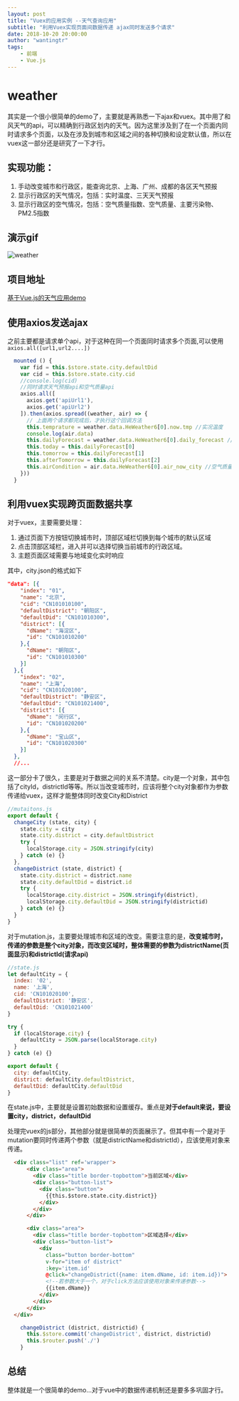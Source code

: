 ```yaml
---
layout: post
title: "Vuex的应用实例 --天气查询应用"
subtitle: "利用Vuex实现页面间数据传递 ajax同时发送多个请求"
date: 2018-10-20 20:00:00
author: "wantingtr"
tags:
    - 前端
    - Vue.js
---
```



# weather
其实是一个很小很简单的demo了，主要就是再熟悉一下ajax和vuex。其中用了和风天气的api，可以精确到行政区划内的天气。因为这里涉及到了在一个页面内同时请求多个页面，以及在涉及到城市和区域之间的各种切换和设定默认值，所以在vuex这一部分还是研究了一下才行。

## 实现功能：
1. 手动改变城市和行政区，能查询北京、上海、广州、成都的各区天气预报
2. 显示行政区的天气情况，包括：实时温度、三天天气预报
3. 显示行政区的空气情况，包括：空气质量指数、空气质量、主要污染物、PM2.5指数

## 演示gif
![weather](img/weather.gif)

## 项目地址
<a href='https://wantingtr.github.io/project-view/weather/#/'>基于Vue.js的天气应用demo</a>


## 使用axios发送ajax
之前主要都是请求单个api，对于这种在同一个页面同时请求多个页面,可以使用`axios.all([url1,url2....])`

```js
  mounted () {
    var fid = this.$store.state.city.defaultDid
    var cid = this.$store.state.city.cid
    //console.log(cid)
    //同时请求天气预报api和空气质量api
    axios.all([
      axios.get('apiUrl1'),
      axios.get('apiUrl2')
    ]).then(axios.spread((weather, air) => {
      // 上面两个请求都完成后，才执行这个回调方法
      this.temprature = weather.data.HeWeather6[0].now.tmp //实况温度
      console.log(air.data)
      this.dailyForecast = weather.data.HeWeather6[0].daily_forecast //天气预报
      this.today = this.dailyForecast[0]
      this.tomorrow = this.dailyForecast[1] 
      this.afterTomorrow = this.dailyForecast[2]
      this.airCondition = air.data.HeWeather6[0].air_now_city //空气质量
    }))
  }
```

## 利用vuex实现跨页面数据共享

对于vuex，主要需要处理： 
1. 通过页面下方按钮切换城市时，顶部区域栏切换到每个城市的默认区域
2. 点击顶部区域栏，进入并可以选择切换当前城市的行政区域。
3. 主题页面区域需要与地域变化实时响应

其中，city.json的格式如下
```json
"data": [{
    "index": "01",
    "name": "北京",
    "cid": "CN101010100",
    "defaultDistrict": "朝阳区",
    "defaultDid": "CN101010300",
    "district": [{
      "dName": "海淀区",
      "id": "CN101010200"
    },{
      "dName": "朝阳区",
      "id": "CN101010300"
    }]
  },{
    "index": "02",
    "name": "上海",
    "cid": "CN101020100",
    "defaultDistrict": "静安区",
    "defaultDid": "CN101021400",
    "district": [{
      "dName": "闵行区",
      "id": "CN101020200"
    },{
      "dName": "宝山区",
      "id": "CN101020300"
    }]
  },
  //...
```
这一部分卡了很久，主要是对于数据之间的关系不清楚。city是一个对象，其中包括了cityId，districtId等等。所以当改变城市时，应该将整个city对象都作为参数传递给vuex，这样才能整体同时改变City和District  

```js
//mutaitons.js
export default {
  changeCity (state, city) {
    state.city = city
    state.city.district = city.defaultDistrict
    try {
      localStorage.city = JSON.stringify(city)
    } catch (e) {}
  },
  changeDistrict (state, district) {
    state.city.district = district.name
    state.city.defaultDid = district.id
    try {
      localStorage.city.district = JSON.stringify(district),
      localStorage.city.defaultDid = JSON.stringify(districtid)
    } catch (e) {}
  }
}
```
对于mutation.js，主要要处理城市和区域的改变。需要注意的是，**改变城市时，传递的参数是整个city对象，而改变区域时，整体需要的参数为districtName(页面显示)和districtId(请求api)**

```js
//state.js
let defaultCity = {
  index: '02',
  name: '上海',
  cid: 'CN101020100',
  defaultDistrict: '静安区',
  defaultDid: 'CN101021400'
}

try {
  if (localStorage.city) {
    defaultCity = JSON.parse(localStorage.city)
  }
} catch (e) {}

export default {
  city: defaultCity,
  district: defaultCity.defaultDistrict,
  defaultDid: defaultCity.defaultDid
}

```
在state.js中，主要就是设置初始数据和设置缓存。重点是**对于default来说，要设置city，district，defaultDid**

处理完vuex的js部分，其他部分就是很简单的页面展示了。但其中有一个是对于mutation要同时传递两个参数（就是districtName和districtId），应该使用对象来传递。
```html
  <div class="list" ref='wrapper'>
      <div class="area">
        <div class="title border-topbottom">当前区域</div>
        <div class="button-list">
          <div class="button">
            {{this.$store.state.city.district}}
          </div>
        </div>
      </div>

      <div class="area">
        <div class="title border-topbottom">区域选择</div>
        <div class="button-list">
          <div
            class="button border-bottom"
            v-for="item of district"
            :key='item.id'
            @click="changeDistrict({name: item.dName, id: item.id})">
            <!--若参数大于一个，对于click方法应该使用对象来传递参数-->
            {{item.dName}}
          </div>
        </div>
      </div>
  </div>
```
```js
    changeDistrict (district, districtid) {
      this.$store.commit('changeDistrict', district, districtid)
      this.$router.push('./')
    }
```

## 总结
整体就是一个很简单的demo...对于vue中的数据传递机制还是要多多巩固才行。